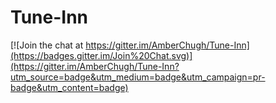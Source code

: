 # Tune-Inn

[![Join the chat at https://gitter.im/AmberChugh/Tune-Inn](https://badges.gitter.im/Join%20Chat.svg)](https://gitter.im/AmberChugh/Tune-Inn?utm_source=badge&utm_medium=badge&utm_campaign=pr-badge&utm_content=badge)
